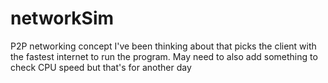 # networkSim
P2P networking concept I've been thinking about that picks the client with the fastest internet to run the program. 
May need to also add something to check CPU speed but that's for another day

